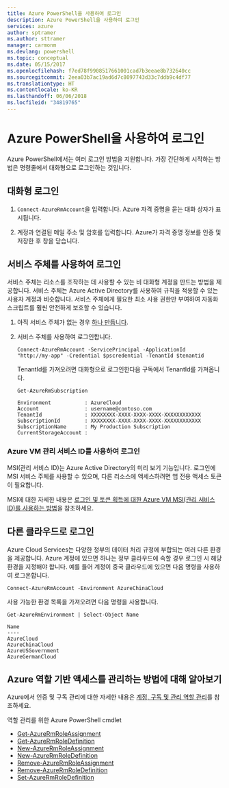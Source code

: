 ```yaml
---
title: Azure PowerShell을 사용하여 로그인
description: Azure PowerShell을 사용하여 로그인
services: azure
author: sptramer
ms.author: sttramer
manager: carmonm
ms.devlang: powershell
ms.topic: conceptual
ms.date: 05/15/2017
ms.openlocfilehash: f7ed78f9908517661001cad7b3eeae8b732640cc
ms.sourcegitcommit: 2eea03b7ac19ad6d7c8097743d33c7ddb9c4df77
ms.translationtype: HT
ms.contentlocale: ko-KR
ms.lasthandoff: 06/06/2018
ms.locfileid: "34819765"
---
```

# <a name="log-in-with-azure-powershell"></a>Azure PowerShell을 사용하여 로그인

Azure PowerShell에서는 여러 로그인 방법을 지원합니다. 가장 간단하게 시작하는 방법은 명령줄에서 대화형으로 로그인하는 것입니다.

## <a name="interactive-log-in"></a>대화형 로그인

1. `Connect-AzureRmAccount`을 입력합니다. Azure 자격 증명을 묻는 대화 상자가 표시됩니다.

2. 계정과 연결된 메일 주소 및 암호를 입력합니다. Azure가 자격 증명 정보를 인증 및 저장한 후 창을 닫습니다.

## <a name="log-in-with-a-service-principal"></a>서비스 주체를 사용하여 로그인

서비스 주체는 리소스를 조작하는 데 사용할 수 있는 비 대화형 계정을 만드는 방법을 제공합니다. 서비스 주체는 Azure Active Directory를 사용하여 규칙을 적용할 수 있는 사용자 계정과 비슷합니다. 서비스 주체에게 필요한 최소 사용 권한만 부여하여 자동화 스크립트를 훨씬 안전하게 보호할 수 있습니다.

1. 아직 서비스 주체가 없는 경우 [하나 만듭니다](create-azure-service-principal-azureps.md).

2. 서비스 주체를 사용하여 로그인합니다.

    ```azurepowershell-interactive
    Connect-AzureRmAccount -ServicePrincipal -ApplicationId  "http://my-app" -Credential $pscredential -TenantId $tenantid
    ```

    TenantId를 가져오려면 대화형으로 로그인한다음 구독에서 TenantId를 가져옵니다.

    ```azurepowershell-interactive
    Get-AzureRmSubscription
    ```

    ```output
    Environment           : AzureCloud
    Account               : username@contoso.com
    TenantId              : XXXXXXXX-XXXX-XXXX-XXXX-XXXXXXXXXXXX
    SubscriptionId        : XXXXXXXX-XXXX-XXXX-XXXX-XXXXXXXXXXXX
    SubscriptionName      : My Production Subscription
    CurrentStorageAccount :
    ```

### <a name="log-in-using-an-azure-vm-managed-service-identity"></a>Azure VM 관리 서비스 ID를 사용하여 로그인

MSI(관리 서비스 ID)는 Azure Active Directory의 미리 보기 기능입니다. 로그인에 MSI 서비스 주체를 사용할 수 있으며, 다른 리소스에 액세스하려면 앱 전용 액세스 토큰이 필요합니다.

MSI에 대한 자세한 내용은 [로그인 및 토큰 획득에 대한 Azure VM MSI(관리 서비스 ID)를 사용하는 방법](/azure/active-directory/msi-how-to-get-access-token-using-msi)을 참조하세요.

## <a name="log-in-to-another-cloud"></a>다른 클라우드로 로그인

Azure Cloud Services는 다양한 정부의 데이터 처리 규정에 부합되는 여러 다른 환경을 제공합니다. Azure 계정에 있으면 하나는 정부 클라우드에 속할 경우 로그인 시 해당 환경을 지정해야 합니다. 예를 들어 계정이 중국 클라우드에 있으면 다음 명령을 사용하여 로그온합니다.

```azurepowershell-interactive
Connect-AzureRmAccount -Environment AzureChinaCloud
```

사용 가능한 환경 목록을 가져오려면 다음 명령을 사용합니다.

```azurepowershell-interactive
Get-AzureRmEnvironment | Select-Object Name
```

```output
Name
----
AzureCloud
AzureChinaCloud
AzureUSGovernment
AzureGermanCloud
```

## <a name="learn-more-about-managing-azure-role-based-access"></a>Azure 역할 기반 액세스를 관리하는 방법에 대해 알아보기

Azure에서 인증 및 구독 관리에 대한 자세한 내용은 [계정, 구독 및 관리 역할 관리](/azure/active-directory/role-based-access-control-configure)를 참조하세요.

역할 관리를 위한 Azure PowerShell cmdlet

* [Get-AzureRmRoleAssignment](/powershell/module/AzureRM.Resources/Get-AzureRmRoleAssignment)
* [Get-AzureRmRoleDefinition](/powershell/module/AzureRM.Resources/Get-AzureRmRoleDefinition)
* [New-AzureRmRoleAssignment](/powershell/module/AzureRM.Resources/New-AzureRmRoleAssignment)
* [New-AzureRmRoleDefinition](/powershell/module/AzureRM.Resources/New-AzureRmRoleDefinition)
* [Remove-AzureRmRoleAssignment](/powershell/module/AzureRM.Resources/Remove-AzureRmRoleAssignment)
* [Remove-AzureRmRoleDefinition](/powershell/module/AzureRM.Resources/Remove-AzureRmRoleDefinition)
* [Set-AzureRmRoleDefinition](/powershell/moduel/AzureRM.Resources/Set-AzureRmRoleDefinition)

